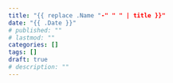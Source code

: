 ```yaml
---
title: "{{ replace .Name "-" " " | title }}"
date: "{{ .Date }}"
# published: ""
# lastmod: ""
categories: []
tags: []
draft: true
# description: ""
---
```

